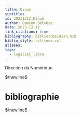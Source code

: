 ```yaml
---
title: Dinum
subtitle: 
id: 20231212_Dinum
author: Damien Belvèze
date: 2023-12-12
link_citations: true
bibliography: biblio/Obsidian.bib
biblio_style: csl\ieee.csl
aliases: 
tags:
  - logiciel_libre
---
```

Direction du Numérique



$\newline$
# bibliographie
$\newline$






